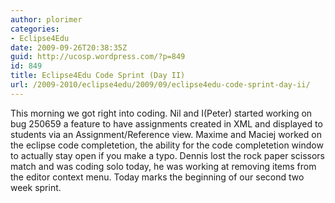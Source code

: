 ```yaml
---
author: plorimer
categories:
- Eclipse4Edu
date: 2009-09-26T20:38:35Z
guid: http://ucosp.wordpress.com/?p=849
id: 849
title: Eclipse4Edu Code Sprint (Day II)
url: /2009-2010/eclipse4edu/2009/09/eclipse4edu-code-sprint-day-ii/
---
```


This morning we got right into coding. Nil and I(Peter) started working on bug 250659 a feature to have assignments created in XML and displayed to students via an Assignment/Reference view. Maxime and Maciej worked on the eclipse code completetion, the ability for the code completetion window to actually stay open if you make a typo. Dennis lost the rock paper scissors match and was coding solo today, he was working at removing items from the editor context menu. Today marks the beginning of our second two week sprint.